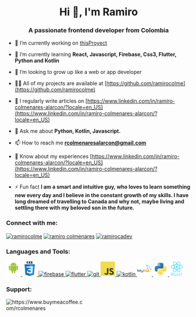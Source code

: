 <h1 align="center">Hi 👋, I'm Ramiro</h1>
<h3 align="center">A passionate frontend developer from Colombia</h3>

- 🔭 I’m currently working on [thisProyect](https://gymwebsitercolmenaresdev.netlify.app)

- 🌱 I’m currently learning **React, Javascript, Firebase, Css3, Flutter, Python and Kotlin**

- 👯 I’m looking to grow up like a web or app developer

- 👨‍💻 All of my projects are available at [https://github.com/ramirocolme](https://github.com/ramirocolme)

- 📝 I regularly write articles on [https://www.linkedin.com/in/ramiro-colmenares-alarcon/?locale=en_US](https://www.linkedin.com/in/ramiro-colmenares-alarcon/?locale=en_US)

- 💬 Ask me about **Python, Kotlin, Javascript.**

- 📫 How to reach me **rcolmenaresalarcon@gmail.com**

- 📄 Know about my experiences [https://www.linkedin.com/in/ramiro-colmenares-alarcon/?locale=en_US](https://www.linkedin.com/in/ramiro-colmenares-alarcon/?locale=en_US)

- ⚡ Fun fact **I am a smart and intuitive guy, who loves to learn something new every day and I believe in the constant growth of my skills. I have long dreamed of travelling to Canada and why not, maybe living and settling there with my beloved son in the future.**

<h3 align="left">Connect with me:</h3>
<p align="left">
<a href="https://twitter.com/ramirocolme" target="blank"><img align="center" src="https://raw.githubusercontent.com/rahuldkjain/github-profile-readme-generator/master/src/images/icons/Social/twitter.svg" alt="ramirocolme" height="30" width="40" /></a>
<a href="https://linkedin.com/in/ramiro colmenares" target="blank"><img align="center" src="https://raw.githubusercontent.com/rahuldkjain/github-profile-readme-generator/master/src/images/icons/Social/linked-in-alt.svg" alt="ramiro colmenares" height="30" width="40" /></a>
<a href="https://instagram.com/ramirocadev" target="blank"><img align="center" src="https://raw.githubusercontent.com/rahuldkjain/github-profile-readme-generator/master/src/images/icons/Social/instagram.svg" alt="ramirocadev" height="30" width="40" /></a>
</p>

<h3 align="left">Languages and Tools:</h3>
<p align="left"> <a href="https://developer.android.com" target="_blank" rel="noreferrer"> <img src="https://raw.githubusercontent.com/devicons/devicon/master/icons/android/android-original-wordmark.svg" alt="android" width="40" height="40"/> </a> <a href="https://www.w3schools.com/css/" target="_blank" rel="noreferrer"> <img src="https://raw.githubusercontent.com/devicons/devicon/master/icons/css3/css3-original-wordmark.svg" alt="css3" width="40" height="40"/> </a> <a href="https://firebase.google.com/" target="_blank" rel="noreferrer"> <img src="https://www.vectorlogo.zone/logos/firebase/firebase-icon.svg" alt="firebase" width="40" height="40"/> </a> <a href="https://flutter.dev" target="_blank" rel="noreferrer"> <img src="https://www.vectorlogo.zone/logos/flutterio/flutterio-icon.svg" alt="flutter" width="40" height="40"/> </a> <a href="https://git-scm.com/" target="_blank" rel="noreferrer"> <img src="https://www.vectorlogo.zone/logos/git-scm/git-scm-icon.svg" alt="git" width="40" height="40"/> </a> <a href="https://developer.mozilla.org/en-US/docs/Web/JavaScript" target="_blank" rel="noreferrer"> <img src="https://raw.githubusercontent.com/devicons/devicon/master/icons/javascript/javascript-original.svg" alt="javascript" width="40" height="40"/> </a> <a href="https://kotlinlang.org" target="_blank" rel="noreferrer"> <img src="https://www.vectorlogo.zone/logos/kotlinlang/kotlinlang-icon.svg" alt="kotlin" width="40" height="40"/> </a> <a href="https://www.mysql.com/" target="_blank" rel="noreferrer"> <img src="https://raw.githubusercontent.com/devicons/devicon/master/icons/mysql/mysql-original-wordmark.svg" alt="mysql" width="40" height="40"/> </a> <a href="https://www.python.org" target="_blank" rel="noreferrer"> <img src="https://raw.githubusercontent.com/devicons/devicon/master/icons/python/python-original.svg" alt="python" width="40" height="40"/> </a> <a href="https://reactjs.org/" target="_blank" rel="noreferrer"> <img src="https://raw.githubusercontent.com/devicons/devicon/master/icons/react/react-original-wordmark.svg" alt="react" width="40" height="40"/> </a> </p>

<h3 align="left">Support:</h3>
<p><a href="https://www.buymeacoffee.com/https://www.buymeacoffee.com/rcolmenares"> <img align="left" src="https://cdn.buymeacoffee.com/buttons/v2/default-yellow.png" height="50" width="210" alt="https://www.buymeacoffee.com/rcolmenares" /></a></p><br><br>

